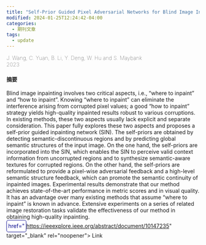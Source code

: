 ```yaml
---
title: "Self-Prior Guided Pixel Adversarial Networks for Blind Image Inpainting, IEEE Transactions on Pattern Analysis and Machine Intelligence (TPAMI)"
modified: 2024-01-25T12:24:42-04:00
categories:
  - 期刊文章
tags:
  - update
---
```

<div style="font-weight: lighter;size:22px">J. Wang, C. Yuan, B. Li, Y. Deng, W. Hu and S. Maybank</div>
<div style="font-weight: lighter;size:22px;margin-bottom=20px">2023</div>

<h4>摘要</h4>
Blind image inpainting involves two critical aspects, i.e., “where to inpaint” and “how to inpaint”. Knowing “where to inpaint” can eliminate the interference arising from corrupted pixel values; a good “how to inpaint” strategy yields high-quality inpainted results robust to various corruptions. In existing methods, these two aspects usually lack explicit and separate consideration. This paper fully explores these two aspects and proposes a self-prior guided inpainting network (SIN). The self-priors are obtained by detecting semantic-discontinuous regions and by predicting global semantic structures of the input image. On the one hand, the self-priors are incorporated into the SIN, which enables the SIN to perceive valid context information from uncorrupted regions and to synthesize semantic-aware textures for corrupted regions. On the other hand, the self-priors are reformulated to provide a pixel-wise adversarial feedback and a high-level semantic structure feedback, which can promote the semantic continuity of inpainted images. Experimental results demonstrate that our method achieves state-of-the-art performance in metric scores and in visual quality. It has an advantage over many existing methods that assume “where to inpaint” is known in advance. Extensive experiments on a series of related image restoration tasks validate the effectiveness of our method in obtaining high-quality inpainting.
<br>
<div > 
<a style="
width:50px; 
height:30px; 
display:inline-block; 
color:darkblue; 
background-color:white;
text-decoration: none;
border-radius: 5px;
text-align: center;
border: 1px solid darkblue;
line-height: 30px;
"
onmouseover="this.style.backgroundColor='darkblue'; this.style.color='white';" 
onmouseout="this.style.backgroundColor='white'; this.style.color='darkblue';"

href="https://ieeexplore.ieee.org/abstract/document/10147235" target="\_blank" rel="noopener"> Link </a>

</div>

